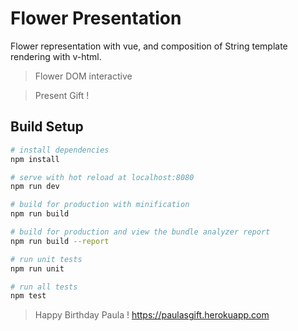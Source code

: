 # Flower Presentation
Flower representation with vue, and composition of String template rendering with v-html.

> Flower DOM interactive

> Present Gift !

## Build Setup

``` bash
# install dependencies
npm install

# serve with hot reload at localhost:8080
npm run dev

# build for production with minification
npm run build

# build for production and view the bundle analyzer report
npm run build --report

# run unit tests
npm run unit

# run all tests
npm test
```
> Happy Birthday Paula !
https://paulasgift.herokuapp.com